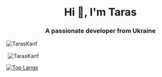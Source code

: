 <h1 align="center">Hi 👋, I'm Taras</h1>
<h3 align="center">A passionate developer from Ukraine</h3>

<p align="left"> <img src="https://komarev.com/ghpvc/?username=TarasKanf" alt="TarasKanf" /> </p>

<p>&nbsp;<img align="center" src="https://github-readme-stats.vercel.app/api?username=TarasKanf&count_private=true&show_icons=true&include_all_commits=true" alt="TarasKanf" /></p>

[![Top Langs](https://github-readme-stats.vercel.app/api/top-langs/?username=TarasKanf&exclude_repo=github-readme-stats,anuraghazra.github.io)](https://github.com/anuraghazra/github-readme-stats)


<!--
**TarasKanf/TarasKanf** is a ✨ _special_ ✨ repository because its `README.md` (this file) appears on your GitHub profile.

Here are some ideas to get you started:

- 🔭 I’m currently working on ...
- 🌱 I’m currently learning ...
- 👯 I’m looking to collaborate on ...
- 🤔 I’m looking for help with ...
- 💬 Ask me about ...
- 📫 How to reach me: ...
- 😄 Pronouns: ...
- ⚡ Fun fact: ...
-->
